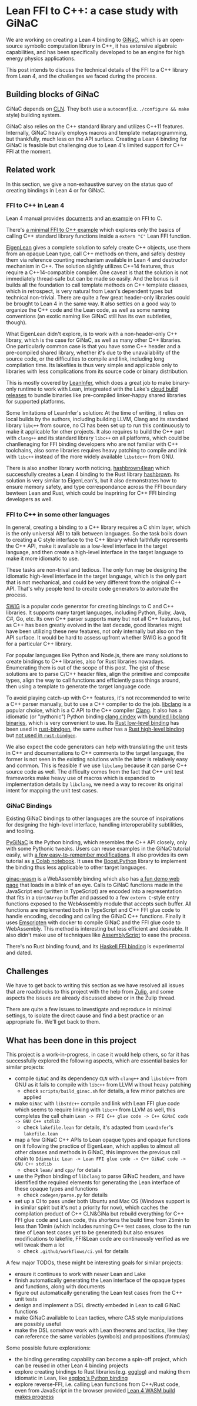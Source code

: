 # Lean FFI to C++: a case study with GiNaC

We are working on creating a Lean 4 binding to [GiNaC](https://www.ginac.de/), which is an open-source symbolic computation library in C++, it has extensive algebraic capabilities, and has been specifically developed to be an engine for high energy physics applications.

This post intends to discuss the technical details of the FFI to a C++ library from Lean 4, and the challenges we faced during the process.

## Building blocks of GiNaC

GiNaC depends on [CLN](https://www.ginac.de/CLN/). They both use a `autoconf`(i.e. `./configure && make` style) building system.

GiNaC also relies on the C++ standard library and utilizes C++11 features. Internally, GiNaC heavily employs macros and template metaprogramming, but thankfully, much less on the API surface. Creating a Lean 4 binding for GiNaC is feasible but challenging due to Lean 4's limited support for C++ FFI at the moment.

## Related work

In this section, we give a non-exhaustive survey on the status quo of creating bindings in Lean 4 or for GiNaC.

### FFI to C++ in Lean 4

Lean 4 manual provides [documents](https://lean-lang.org/lean4/doc/dev/ffi.html) and [an example](https://github.com/leanprover/lean4/blob/master/src/lake/examples/ffi) on FFI to C.

There's [a minimal FFI to C++ example](https://github.com/lecopivo/lean-cpp-ffi) which explores only the basics of calling C++ standard library functions inside a `extern "C"` Lean FFI function.

[EigenLean](https://github.com/lecopivo/EigenLean) gives a complete solution to safely create C++ objects, use them from an opaque Lean type, call C++ methods on them, and safely destroy them via reference counting mechanism available in Lean 4 and destructor mechanism in C++. The solution slightly utilizes C++14 features, thus require a C++14-compatible compiler. One caveat is that the solution is not immediately thread-safe but can be made so easily. And the bonus is it builds all the foundation to call template methods on C++ template classes, which in retrospect, is very natural from Lean's dependent types but technical non-trivial. There are quite a few great header-only libraries could be brought to Lean 4 in the same way. It also settles on a good way to organize the C++ code and the Lean code, as well as some naming conventions (an exotic naming like GiNaC still has its own subtleties, though).

What EigenLean didn't explore, is to work with a non-header-only C++ library, which is the case for GiNaC, as well as many other C++ libraries. One particularly common case is that you have some C++ header and a pre-compiled shared library, whether it's due to the unavailability of the source code, or the difficulties to compile and link, including long compilation time. Its lakefiles is thus very simple and applicable only to libraries with less complications from its source code or binary distribution.

This is mostly covered by [LeanInfer](https://github.com/lean-dojo/LeanInfer), which does a great job to make binary-only runtime to work with Lean, integreated with the Lake's [cloud build releases](https://github.com/leanprover/lean4/tree/master/src/lake#cloud-releases) to bundle binaries like pre-compiled linker-happy shared libraries for supported platforms. 

Some limitations of LeanInfer's solution: At the time of writing, it relies on local builds by the authors, including building LLVM, Clang and its standard library `libc++` from source, no CI has been set up to run this continuously to make it applicable for other projects. It also requires to build the C++ part with `clang++` and its standard library `libc++` on all platforms, which could be chanllenaging for FFI binding developers who are not familiar with C++ toolchains, also some libraries requires heavy patching to compile and link with `libc++` instead of the more widely available `libstdc++` from GNU.

There is also another library worth noticing, [hashbrown4lean](https://github.com/SchrodingerZhu/hashbrown4lean) which successfully creates a Lean 4 binding to the Rust library [hashbrown](https://github.com/rust-lang/hashbrown). Its solution is very similar to EigenLean's, but it also demonstrates how to ensure memory safety, and type correspondance across the FFI boundary bewteen Lean and Rust, which could be inspriring for C++ FFI binding developers as well.

### FFI to C++ in some other languages

In general, creating a binding to a C++ library requires a C shim layer, which is the only universal ABI to talk between languages. So the task boils down to creating a C style interface to the C++ library which faithfully represents the C++ API, make it available as a low-level interface in the target language, and then create a high-level interface in the target language to make it more idiomatic to use.

These tasks are non-trival and tedious. The only fun may be designing the idiomatic high-level interface in the target language, which is the only part that is not mechanical, and could be very different from the original C++ API. That's why people tend to create code generators to automate the process.

[SWIG](http://www.swig.org/) is a popular code generator for creating bindings to C and C++ libraries. It supports many target languages, including Python, Ruby, Java, C#, Go, etc. Its own C++ parser supports many but not all C++ features, but as C++ has been greatly evolved in the last decade, good libraries might have been utilizing these new features, not only internally but also on the API surface. It would be hard to assess upfront whether SWIG is a good fit for a particular C++ library.

For popular languages like Python and Node.js, there are many solutions to create bindings to C++ libraries, also for Rust libraries nowadays. Enumerating them is out of the scope of this post. The gist of these solutions are to parse C/C++ header files, align the primitive and composite types, align the way to call functions and efficiently pass things around, then using a template to generate the target language code.

To avoid playing catch-up with C++ features, it's not recommended to write a C++ parser manually, but to use a C++ compiler to do the job. [libclang](https://clang.llvm.org/doxygen/group__CINDEX.html) is a popular choice, which is a C API to the C++ compiler [Clang](https://clang.llvm.org/). It also has a idiomatic (or "pythonic") Python binding [clang.cindex](https://libclang.readthedocs.io/en/latest/) with [bundled libclang binaries](https://github.com/sighingnow/libclang), which is very convenient to use. Its [Rust low-level binding](https://github.com/KyleMayes/clang-sys) has been used in [rust-bindgen](https://github.com/rust-lang/rust-bindgen), the same author has a [Rust high-level binding](https://github.com/KyleMayes/clang-rs) but [not used in `rust-bindgen`](https://github.com/rust-lang/rust-bindgen/issues/55#issuecomment-255295325).

We also expect the code generators can help with translating the unit tests in C++ and documentations to C++ comments to the target language, the former is not seen in the existing solutions while the latter is relatively easy and common. This is feasible if we use `libclang` because it can parse C++ source code as well. The difficulty comes from the fact that C++ unit test frameworks make heavy use of macros which is expanded to implementation details by `libclang`, we need a way to recover its original intent for mapping the unit test cases.

### GiNaC Bindings

Existing GiNaC bindings to other languages are the source of inspirations for designing the high-level interface, handling interoperability subtilities, and tooling.

[PyGiNaC](https://pyginac.sourceforge.net/) is the Python binding, which resembles the C++ API closely, only with some Pythonic tweaks. Users can reuse examples in the GiNaC tutorial easily, with [a few easy-to-remember modifications](https://moebinv.sourceforge.net/pyGiNaC.html#similarity). It also provides its own tutorial as [a Colab notebook](https://colab.research.google.com/github/vvkisil/MoebInv-notebooks/blob/master/Geometry_of_cycles/Start_from_Basics/pyGiNaC.ipynb). It uses the [Boost.Python](http://www.boost.org/libs/python/doc/index.html) library to implement the binding thus less applicable to other target languages.

[ginac-wasm](https://github.com/Daninet/ginac-wasm) is a WebAssembly binding which also has [a fun demo web page](https://daninet.github.io/ginac-wasm/) that loads in a blink of an eye. Calls to GiNaC functions made in the JavaScript end (written in TypeScript) are encoded into a representation that fits in a `Uint8Array` buffer and passed to a few `extern C`-style entry functions exposed to the WebAssembly module that accepts such buffer. All functions are implemented both in TypeScript and C++ FFI glue code to handle encoding, decoding and calling the GiNaC C++ functions. Finally it uses [Emscripten](https://emscripten.org/) with docker to compile GiNaC and the FFI glue code to WebAssembly. This method is interesting but less efficient and desirable. It also didn't make use of techniques like [AssemblyScript](https://www.assemblyscript.org/) to ease the process.

There's no Rust binding found, and its [Haskell FFI binding](https://github.com/laserpants/bindings-ginac) is experimental and dated.

## Challenges

We have to get back to writing this section as we have resolved all issues that are roadblocks to this project with the help from [Zulip](https://leanprover.zulipchat.com/#narrow/stream/270676-lean4/topic/.E2.9C.94.20FFI.20to.20C.2B.2B.3A.20GiNaC), and some aspects the issues are already discussed above or in the Zulip thread.

There are quite a few issues to investigate and reproduce in minimal settings, to isolate the direct cause and find a best practice or an appropriate fix. We'll get back to them.

## What has been done in this project

This project is a work-in-progress, in case it would help others, so far it has successfully explored the following aspects, which are essential basics for similar projects:

- compile `GiNaC` and its dependency `CLN` with `clang++` and `libstdc++` from GNU as it fails to compile with `libc++` from LLVM without heavy patching
  - check `scripts/build_ginac.sh` for details, a few minor patches are applied
- make `GiNaC` with `libstdc++` compile and link with Lean FFI glue code which seems to require linking with `libc++` from LLVM as well, this completes the call chain `Lean -> FFI C++ glue code -> C++ GiNaC code -> GNU C++ stdlib`
  - check `lakefile.lean` for details, it's adapted from `LeanInfer`'s `lakefile.lean`
- map a few GiNaC C++ APIs to Lean opaque types and opaque functions on it following the practice of EigenLean, which applies to almost all other classes and methods in GiNaC, this improves the previous call chain to `Idiomatic Lean -> Lean FFI glue code -> C++ GiNaC code -> GNU C++ stdlib`
  - check `lean/` and `cpp/` for details
- use the Python binding of `libclang` to parse GiNaC headers, and have identified the required elements for generating the Lean interface of these opaque types and functions
  - check `codegen/parse.py` for details
- set up a CI to pass under both Ubuntu and Mac OS (Windows support is in similar spirit but it's not a priority for now), which caches the compilation product of C++ CLN&GiNa but rebuild everything for C++ FFI glue code and Lean code, this shortens the build time from 25min to less than 10min (which includes running C++ test cases, close to the run time of Lean test cases yet to be generated) but also ensures modifications to lakefile, FFI&Lean code are continuously verified as we will tweak them a lot
  - check `.github/workflows/ci.yml` for details

A few major TODOs, these might be interesting goals for similar projects:

- ensure it continues to work with newer Lean and Lake
- finish automatically generating the Lean interface of the opaque types and functions, along with documents
- figure out automatically generating the Lean test cases from the C++ unit tests
- design and implement a DSL directly embeded in Lean to call GiNaC functions
- make GiNaC available to Lean tactics, where CAS style manipulations are possibly useful
- make the DSL somehow work with Lean theorems and tactics, like they can reference the same variables (symbols) and propositions (formulas)

Some possible future explorations:

- the binding generating capability can become a spin-off project, which can be reused in other Lean 4 binding projects
- explore creating bindings to Rust libraries(e.g. [egglog](https://github.com/egraphs-good/egglog/)) and making them idiomatic in Lean, like [egglog's Python binding](https://egg-smol-python.readthedocs.io/en/latest/)
- explore reverse-FFI, i.e. calling Lean functions from C++/Rust code, even from JavaScript in the browser provided [Lean 4 WASM build makes progress](https://leanprover.zulipchat.com/#narrow/stream/270676-lean4/topic/wasm.20build)


